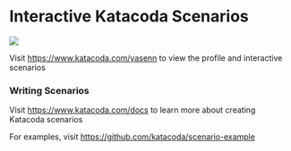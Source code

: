 # Interactive Katacoda Scenarios

[![](http://shields.katacoda.com/katacoda/yasenn/count.svg)](https://www.katacoda.com/yasenn "Get your profile on Katacoda.com")

Visit https://www.katacoda.com/yasenn to view the profile and interactive scenarios

### Writing Scenarios
Visit https://www.katacoda.com/docs to learn more about creating Katacoda scenarios

For examples, visit https://github.com/katacoda/scenario-example
